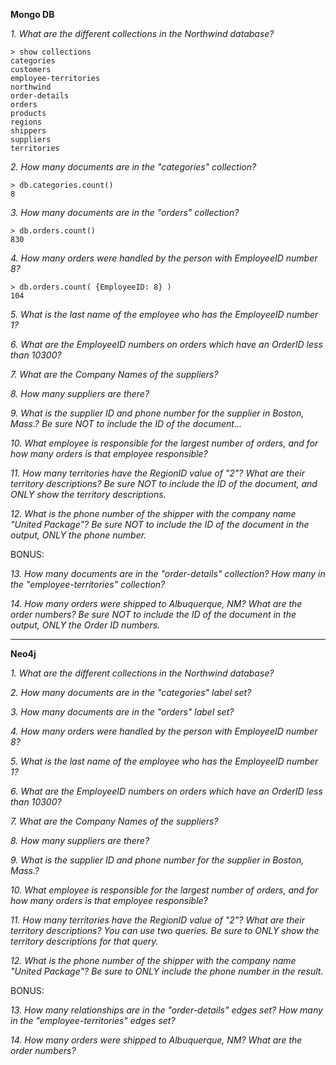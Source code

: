 **Mongo DB**

*1. What are the different collections in the Northwind database?*
```
> show collections
categories
customers
employee-territories
northwind
order-details
orders
products
regions
shippers
suppliers
territories
```
*2. How many documents are in the "categories" collection?*
```
> db.categories.count()
8
```
*3. How many documents are in the "orders" collection?*
```
> db.orders.count()
830
```
*4. How many orders were handled by the person with EmployeeID number 8?*
```
> db.orders.count( {EmployeeID: 8} )
104
```
*5. What is the last name of the employee who has the EmployeeID number 1?*

*6. What are the EmployeeID numbers on orders which have an OrderID less than 10300?*

*7. What are the Company Names of the suppliers?*

*8. How many suppliers are there?*

*9. What is the supplier ID and phone number for the supplier in Boston, Mass.? Be sure NOT to include the ID of the document...*

*10. What employee is responsible for the largest number of orders, and for how many orders is that employee responsible?*

*11. How many territories have the RegionID value of "2"?  What are their territory descriptions? Be sure NOT to include the ID of the document, and ONLY show the territory descriptions.*

*12. What is the phone number of the shipper with the company name "United Package"? Be sure NOT to include the ID of the document in the output, ONLY the phone number.*


BONUS:

*13. How many documents are in the "order-details" collection?  How many in the "employee-territories" collection?*

*14. How many orders were shipped to Albuquerque, NM?  What are the order numbers? Be sure NOT to include the ID of the document in the output, ONLY the Order ID numbers.*

------------
       
**Neo4j**

*1. What are the different collections in the Northwind database?*

*2. How many documents are in the "categories" label set?*

*3. How many documents are in the "orders" label set?*

*4. How many orders were handled by the person with EmployeeID number 8?*

*5. What is the last name of the employee who has the EmployeeID number 1?*

*6. What are the EmployeeID numbers on orders which have an OrderID less than 10300?*

*7. What are the Company Names of the suppliers?*

*8. How many suppliers are there?*

*9. What is the supplier ID and phone number for the supplier in Boston, Mass.?*

*10. What employee is responsible for the largest number of orders, and for how many orders is that employee responsible?*

*11. How many territories have the RegionID value of "2"?  What are their territory descriptions? You can use two queries.  Be sure to ONLY show the territory descriptions for that query.*

*12. What is the phone number of the shipper with the company name "United Package"? Be sure to ONLY include the phone number in the result.*


BONUS:

*13. How many relationships are in the "order-details" edges set?  How many in the "employee-territories" edges set?*

*14. How many orders were shipped to Albuquerque, NM?  What are the order numbers?*
            
